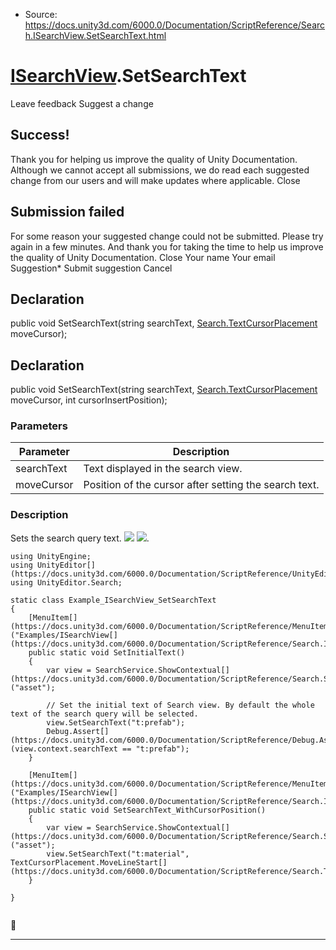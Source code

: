 * Source: https://docs.unity3d.com/6000.0/Documentation/ScriptReference/Search.ISearchView.SetSearchText.html

#  [ISearchView](https://docs.unity3d.com/6000.0/Documentation/ScriptReference/Search.ISearchView.html).SetSearchText
Leave feedback
Suggest a change
## Success!
Thank you for helping us improve the quality of Unity Documentation. Although we cannot accept all submissions, we do read each suggested change from our users and will make updates where applicable.
Close
## Submission failed
For some reason your suggested change could not be submitted. Please <a>try again</a> in a few minutes. And thank you for taking the time to help us improve the quality of Unity Documentation.
Close
Your name Your email Suggestion* Submit suggestion
Cancel
## Declaration
public void SetSearchText(string searchText, [Search.TextCursorPlacement](https://docs.unity3d.com/6000.0/Documentation/ScriptReference/Search.TextCursorPlacement.html) moveCursor); 
## Declaration
public void SetSearchText(string searchText, [Search.TextCursorPlacement](https://docs.unity3d.com/6000.0/Documentation/ScriptReference/Search.TextCursorPlacement.html) moveCursor, int cursorInsertPosition); 
### Parameters
Parameter | Description  
---|---  
searchText | Text displayed in the search view.  
moveCursor | Position of the cursor after setting the search text.  
### Description
Sets the search query text.
![](https://docs.unity3d.com/6000.0/Documentation/StaticFiles/ScriptRefImages/Example_ISearchView_SetSearchText.png) ![](https://docs.unity3d.com/6000.0/Documentation/StaticFiles/ScriptRefImages/Example_ISearchView_SetSearchText_SetCursorPosition.png).
```
using UnityEngine;
using UnityEditor[](https://docs.unity3d.com/6000.0/Documentation/ScriptReference/UnityEditor.html);
using UnityEditor.Search;

static class Example_ISearchView_SetSearchText
{
    [MenuItem[](https://docs.unity3d.com/6000.0/Documentation/ScriptReference/MenuItem.html)("Examples/ISearchView[](https://docs.unity3d.com/6000.0/Documentation/ScriptReference/Search.ISearchView.html)/SetSearchText")]
    public static void SetInitialText()
    {
        var view = SearchService.ShowContextual[](https://docs.unity3d.com/6000.0/Documentation/ScriptReference/Search.SearchService.ShowContextual.html)("asset");

        // Set the initial text of Search view. By default the whole text of the search query will be selected.
        view.SetSearchText("t:prefab");
        Debug.Assert[](https://docs.unity3d.com/6000.0/Documentation/ScriptReference/Debug.Assert.html)(view.context.searchText == "t:prefab");
    }

    [MenuItem[](https://docs.unity3d.com/6000.0/Documentation/ScriptReference/MenuItem.html)("Examples/ISearchView[](https://docs.unity3d.com/6000.0/Documentation/ScriptReference/Search.ISearchView.html)/SetSearchText_WithCursorPosition")]
    public static void SetSearchText_WithCursorPosition()
    {
        var view = SearchService.ShowContextual[](https://docs.unity3d.com/6000.0/Documentation/ScriptReference/Search.SearchService.ShowContextual.html)("asset");
        view.SetSearchText("t:material", TextCursorPlacement.MoveLineStart[](https://docs.unity3d.com/6000.0/Documentation/ScriptReference/Search.TextCursorPlacement.MoveLineStart.html));
    }

}


```

* * *
